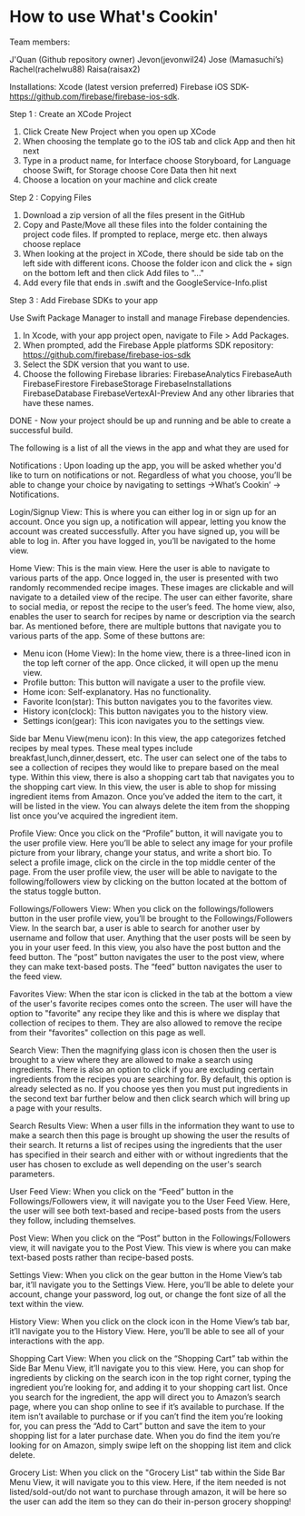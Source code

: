 # How to use What's Cookin'

Team members:

J'Quan (Github repository owner)
Jevon(jevonwil24)
Jose (Mamasuchi’s)
Rachel(rachelwu88)
Raisa(raisax2)

Installations:
Xcode (latest version preferred)
Firebase iOS SDK-https://github.com/firebase/firebase-ios-sdk. 

Step 1 : Create an XCode Project 
1. Click Create New Project when you open up XCode
2. When choosing the template go to the iOS tab and click App and then hit next
3. Type in a product name, for Interface choose Storyboard, for Language choose Swift, for Storage choose Core Data then hit next
4. Choose a location on your machine and click create

Step 2 : Copying Files
1. Download a zip version of all the files present in the GitHub
2. Copy and Paste/Move all these files into the folder containing the project code files. If prompted to replace, merge etc. then always choose replace
3. When looking at the project in XCode, there should be side tab on the left side with different icons. Choose the folder icon and click the + sign on the bottom left and then click Add files to "..."
4. Add every file that ends in .swift and the GoogleService-Info.plist

Step 3 : Add Firebase SDKs to your app

Use Swift Package Manager to install and manage Firebase dependencies.
1. In Xcode, with your app project open, navigate to File > Add Packages.
2. When prompted, add the Firebase Apple platforms SDK repository: 
           https://github.com/firebase/firebase-ios-sdk
3. Select the SDK version that you want to use.
4. Choose the following Firebase libraries:
        FirebaseAnalytics
        FirebaseAuth
        FirebaseFirestore
        FirebaseStorage
        FirebaseInstallations
        FirebaseDatabase
        FirebaseVertexAI-Preview
         And any other libraries that have these names.

DONE - Now your project should be up and running and be able to create a successful build.

The following is a list of all the views in the app and what they are used for

Notifications :
Upon loading up the app, you will be asked whether you'd like to turn on notifications or not. Regardless of what you choose, you’ll be able to change your choice by navigating to settings ->What’s Cookin’ -> Notifications.

Login/Signup View: This is where you can either log in or sign up for an account. Once you sign up, a notification will appear, letting you know the account was created successfully. After you have signed up, you will be able to log in. After you have logged in, you’ll be navigated to the home view.

Home View: This is the main view. Here the user is able to navigate to various parts of the app. Once logged in, the user is presented with two randomly recommended recipe images. These images are clickable and will navigate to a detailed view of the recipe. The user can either favorite, share to social media, or repost the recipe to the user’s feed. The home view, also, enables the user to search for recipes by name or description via the search bar. As mentioned before, there are multiple buttons that navigate you to various parts of the app. Some of these buttons are:
* Menu icon (Home View):
In the home view, there is a three-lined icon in the top left corner of the app. Once clicked, it will open up the menu view.
* Profile button: This button will navigate a user to the profile view.
* Home icon: Self-explanatory. Has no functionality.
* Favorite Icon(star): This button navigates you to the favorites view.
* History icon(clock): This button navigates you to the history view.
* Settings icon(gear): This icon navigates you to the settings view.

Side bar Menu View(menu icon): In this view, the app categorizes fetched recipes by meal types. These meal types include breakfast,lunch,dinner,dessert, etc. The user can select one of the tabs to see a collection of recipes they would like to prepare based on the meal type. Within this view, there is also a shopping cart tab that navigates you to the shopping cart view. In this view, the user is able to shop for missing ingredient items from Amazon. Once you’ve added the item to the cart, it will be listed in the view. You can always delete the item from the shopping list once you’ve acquired the ingredient item.

Profile View: Once you click on the “Profile” button, it will navigate you to the user profile view. Here you’ll be able to select any image for your profile picture from your library, change your status, and write a short bio. To select a profile image, click on the circle in the top middle center of the page. From the user profile view, the user will be able to navigate to the following/followers view by clicking on the button located at the bottom of the status toggle button.

Followings/Followers View: When you click on the followings/followers button in the user profile view, you’ll be brought to the Followings/Followers View. In the search bar, a user is able to search for another user by username and follow that user. Anything that the user posts will be seen by you in your user feed. In this view, you also have the post button and the feed button. The “post” button navigates the user to the post view, where they can make text-based posts. The “feed” button navigates the user to the feed view.

Favorites View: When the star icon is clicked in the tab at the bottom a view of the user's favorite recipes comes onto the screen. The user will have the option to "favorite" any recipe they like and this is where we display that collection of recipes to them. They are also allowed to remove the recipe from their "favorites" collection on this page as well. 

Search View: Then the magnifying glass icon is chosen then the user is brought to a view where they are allowed to make a search using ingredients. There is also an option to click if you are excluding certain ingredients from the recipes you are searching for. By default, this option is already selected as no. If you choose yes then you must put ingredients in the second text bar further below and then click search which will bring up a page with your results.

Search Results View: When a user fills in the information they want to use to make a search then this page is brought up showing the user the results of their search. It returns a list of recipes using the ingredients that the user has specified in their search and either with or without ingredients that the user has chosen to exclude as well depending on the user's search parameters.


User Feed View: When you click on the “Feed” button in the Followings/Followers view, it will navigate you to the User Feed View. Here, the user will see both text-based and recipe-based posts from the users they follow, including themselves.

Post View: When you click on the “Post” button in the Followings/Followers view, it will navigate you to the Post View. This view is where you can make text-based posts rather than recipe-based posts.

Settings View: When you click on the gear button in the Home View’s tab bar, it’ll navigate you to the Settings View. Here, you’ll be able to delete your account, change your password, log out, or change the font size of all the text within the view.

History View: When you click on the clock icon in the Home View’s tab bar, it’ll navigate you to the History View. Here, you’ll be able to see all of your interactions with the app.

Shopping Cart View: When you click on the “Shopping Cart” tab within the Side Bar Menu View, it’ll navigate you to this view. Here, you can shop for ingredients by clicking on the search icon in the top right corner, typing the ingredient you’re looking for, and adding it to your shopping cart list. Once you search for the ingredient, the app will direct you to Amazon’s search page, where you can shop online to see if it’s available to purchase. If the item isn’t available to purchase or if you can’t find the item you’re looking for, you can press the “Add to Cart” button and save the item to your shopping list for a later purchase date. When you do find the item you’re looking for on Amazon, simply swipe left on the shopping list item and click delete.

Grocery List: When you click on the "Grocery List" tab within the Side Bar Menu View, it will navigate you to this view. Here, if the item needed is not listed/sold-out/do not want to purchase through amazon, it will be here so the user can add the item so they can do their in-person grocery shopping!